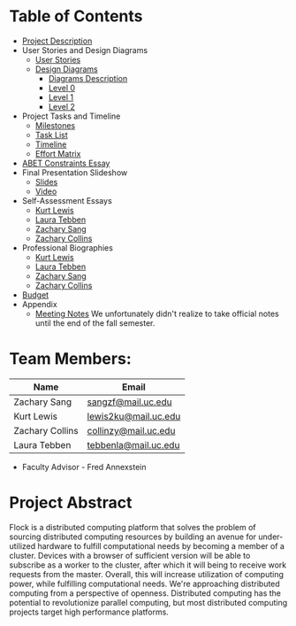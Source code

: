 # Table of Contents
* [Project Description](https://github.com/zacharysang/flock/blob/master/deliverables/Project-Description.md)
* User Stories and Design Diagrams
  * [User Stories](https://github.com/zacharysang/flock/blob/master/deliverables/User-Stories.md)
  * [Design Diagrams](https://github.com/zacharysang/flock/tree/master/deliverables/DesignDiagrams)
    * [Diagrams Description](https://github.com/zacharysang/flock/blob/master/deliverables/DesignDiagrams/README.md)
    * [Level 0](https://github.com/zacharysang/flock/blob/master/deliverables/DesignDiagrams/D0.PNG)
    * [Level 1](https://github.com/zacharysang/flock/blob/master/deliverables/DesignDiagrams/D1.PNG)
    * [Level 2](https://github.com/zacharysang/flock/blob/master/deliverables/DesignDiagrams/D2.PNG)
* Project Tasks and Timeline
  * [Milestones](https://github.com/zacharysang/flock/blob/master/deliverables/Milestones.md)
  * [Task List](https://github.com/zacharysang/flock/blob/master/deliverables/Task-List.md)
  * [Timeline](https://github.com/zacharysang/flock/blob/master/deliverables/Timeline.md)
  * [Effort Matrix](https://github.com/zacharysang/flock/blob/master/deliverables/Effort-Matrix.md)
* [ABET Constraints Essay](https://github.com/zacharysang/flock/blob/master/deliverables/ABET-Constraints.md)
* Final Presentation Slideshow
  * [Slides](https://docs.google.com/presentation/d/1QGvKdjvHirUKQ2LJcr3q2uhVYsB2ZXC-mSt1JQ2x0VQ/edit?usp=sharing)
  * [Video](https://youtu.be/aShXeIGqJ_s)
* Self-Assessment Essays
  * [Kurt Lewis](https://github.com/zacharysang/flock/blob/master/deliverables/self-assessments/Kurt-Lewis.md)
  * [Laura Tebben](https://github.com/zacharysang/flock/blob/master/deliverables/self-assessments/Laura-Tebben.md)
  * [Zachary Sang](https://github.com/zacharysang/flock/blob/master/deliverables/self-assessments/Zachary%20Sang%20-%20Self-Assessment%20Essay.md)
  * [Zachary Collins](https://github.com/zacharysang/flock/blob/master/deliverables/self-assessments/Zachary-Collins.md)
* Professional Biographies
  * [Kurt Lewis](https://github.com/zacharysang/flock/blob/master/deliverables/bios/Kurt-Lewis.md)
  * [Laura Tebben](https://github.com/zacharysang/flock/blob/master/deliverables/bios/Laura-Tebben.md)
  * [Zachary Sang](https://github.com/zacharysang/flock/blob/master/deliverables/bios/Zachary-Sang.md)
  * [Zachary Collins](https://github.com/zacharysang/flock/blob/master/deliverables/bios/Zach-Collins.md)
* [Budget](deliverables/Budget.md)
* Appendix
  * [Meeting Notes](https://drive.google.com/drive/folders/1PVwzs5Dj_kw85l8Qzl-TMyoeg3oy3s1V?usp=sharing) We unfortunately didn't realize to take official notes until the end of the fall semester.

# Team Members:
|Name | Email|
|-----|------|
|Zachary Sang|sangzf@mail.uc.edu|
|Kurt Lewis|lewis2ku@mail.uc.edu|
|Zachary Collins|collinzy@mail.uc.edu|
|Laura Tebben|tebbenla@mail.uc.edu|
* Faculty Advisor - Fred Annexstein

# Project Abstract
Flock is a distributed computing platform that solves the problem of sourcing distributed computing resources by building an avenue for under-utilized hardware to fulfill computational needs by becoming a member of a cluster.
Devices with a browser of sufficient version will be able to subscribe as a worker to the cluster, after which it will being to receive work requests from the master.
Overall, this will increase utilization of computing power, while fulfilling computational needs.
We're approaching distributed computing from a perspective of openness. 
Distributed computing has the potential to revolutionize parallel computing, but most distributed computing projects target high performance platforms.
